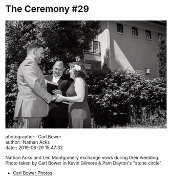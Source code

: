 # The Ceremony #29

![Nathan Acks and Len Montgomery exchange vows](assets/2019-06-29-set-1-the-ceremony-29.webp)

photographer:: Carl Bower  
author:: Nathan Acks  
date:: 2019-06-29 15:47:32

Nathan Acks and Len Montgomery exchange vows during their wedding. Photo taken by Carl Bower in Kevin Gilmore & Pam Dayton's "stone circle".

* [Carl Bower Photos](https://carlbowerphotos.com)
